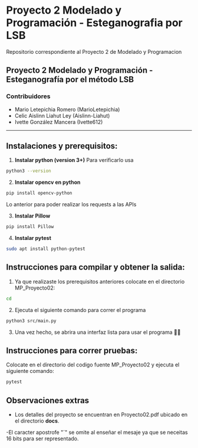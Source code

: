 # Proyecto 2 Modelado y Programación - Esteganografia por LSB
Repositorio correspondiente al Proyecto 2 de Modelado y Programacion


Proyecto 2 Modelado y Programación - Esteganografía por el método LSB
---
### Contribuidores

-  Mario Letepichia Romero  (MarioLetepichia) 
-  Celic Aislinn Liahut Ley  (Aislinn-Liahut) 
-  Ivette González Mancera   (Ivette612)

---

## Instalaciones y prerequisitos:

1. **Instalar python (version 3+)**
Para verificarlo usa 
```bash
python3 --version
```

2. **Instalar opencv en python**

```bash
pip install opencv-python
```
 
 Lo anterior para poder realizar los requests a las APIs 

 3. **Instalar Pillow** 

```bash
pip install Pillow
```

 4. **Instalar pytest**
```bash
sudo apt install python-pytest
```



## Instrucciones para compilar y obtener la salida:
1. Ya que realizaste los prerequisitos anteriores colocate en el directorio MP_Proyecto02:
```bash
cd 
```

2. Ejecuta el siguiente comando para correr el programa

```bash
python3 src/main.py
```
3. Una vez hecho, se abrira una interfaz lista para usar el programa 🙈🙉




## Instrucciones para correr pruebas:

Colocate en el directorio del codigo fuente  MP_Proyecto02 y ejecuta el siguiente comando:

```bash
pytest
```

## Observaciones extras
- Los detalles del proyecto se encuentran en Proyecto02.pdf ubicado en el directorio __docs__.

-El caracter apostrofe "´" se omite al enseñar el mesaje ya que se neceitas 16 bits para ser representado.
